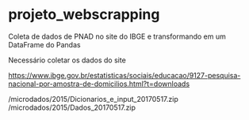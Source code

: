 # projeto_webscrapping
Coleta de dados de PNAD no site do IBGE e transformando em um DataFrame do Pandas

Necessário coletar os dados do site

https://www.ibge.gov.br/estatisticas/sociais/educacao/9127-pesquisa-nacional-por-amostra-de-domicilios.html?t=downloads

  /microdados/2015/Dicionarios_e_input_20170517.zip
  /microdados/2015/Dados_20170517.zip
  
